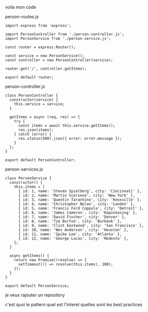 voila mon code

person-routes.js

    import express from 'express';

    import PersonController from './person-controller.js';
    import PersonService from './person-service.js';

    const router = express.Router();

    const service = new PersonService();
    const controller = new PersonController(service);

    router.get('/', controller.getItems);

    export default router;


person-controller.js

    class PersonController {
      constructor(service) {
        this.service = service;
      }

      getItems = async (req, res) => {
        try {
          const items = await this.service.getItems();
          res.json(items);
        } catch (error) {
          res.status(500).json({ error: error.message });
        }
      };
    }

    export default PersonController;


person-services.js

    class PersonService {
      constructor() {
        this.items = [
          { id: 1, name: 'Steven Spielberg', city: 'Cincinnati' },
          { id: 2, name: 'Martin Scorsese', city: 'New York' },
          { id: 3, name: 'Quentin Tarantino', city: 'Knoxville' },
          { id: 4, name: 'Christopher Nolan', city: 'London' },
          { id: 5, name: 'Francis Ford Coppola', city: 'Detroit' },
          { id: 6, name: 'James Cameron', city: 'Kapuskasing' },
          { id: 7, name: 'David Fincher', city: 'Denver' },
          { id: 8, name: 'Tim Burton', city: 'Burbank' },
          { id: 9, name: 'Clint Eastwood', city: 'San Francisco' },
          { id: 10, name: 'Wes Anderson', city: 'Houston' },
          { id: 11, name: 'Spike Lee', city: 'Atlanta' },
          { id: 12, name: 'George Lucas', city: 'Modesto' },
        ];
      }

      async getItems() {
        return new Promise((resolve) => {
          setTimeout(() => resolve(this.items), 100); 
        });
      }
    }

    export default PersonService;



je veux rajouter un repository

c'est quoi le pattern
quel est l'interet 
quelles sont les best practices
